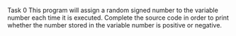 Task 0
This program will assign a random signed number to the variable number each time it is executed. Complete the source code in order to print whether the number stored in the variable number is positive or negative.
